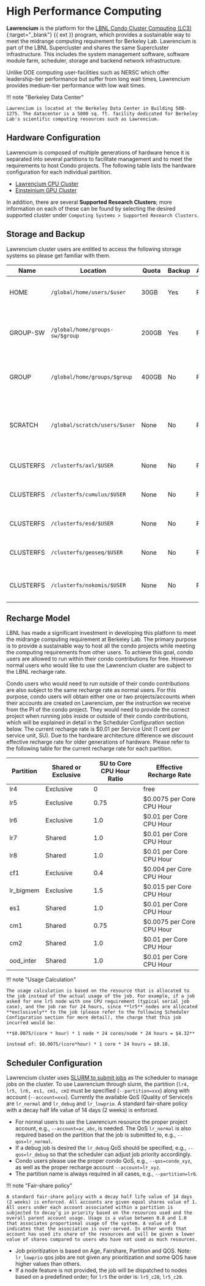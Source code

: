 # High Performance Computing

**Lawrencium** is the platform for the [LBNL Condo Cluster Computing (LC3)](https://it.lbl.gov/service/scienceit/high-performance-computing/lrc/computing-on-lawrencium/condo-cluster-service/){:target="_blank"} {{ ext }} program, which provides a sustainable way to meet the midrange computing requirement for Berkeley Lab. Lawrencium is part of the LBNL Supercluster and shares the same Supercluster infrastructure. This includes the system management software, software module farm, scheduler, storage and backend network infrastructure.

Unlike DOE computing user-facilities such as NERSC which offer leadership-tier performance but suffer from long wait times, Lawrencium provides medium-tier performance with low wait times.

!!! note "Berkeley Data Center"
    
    Lawrencium is located at the Berkeley Data Center in Building 50B-1275. The datacenter is a 5000 sq. ft. facility dedicated for Berkeley Lab's scientific computing resources such as Lawrencium.

## Hardware Configuration

Lawrencium is composed of multiple generations of hardware hence it is separated into several partitions to facilitate management and to meet the requirements to host Condo projects. The following table lists the hardware configuration for each individual partition.

* [Lawrencium CPU Cluster](systems/lawrencium.md)
* [Einsteinium GPU Cluster](systems/einsteinium.md)

In addition, there are several **Supported Research Clusters**; more information on each of these can be found by selecting the desired supported cluster under `Computing Systems > Supported Research Clusters`.

## Storage and Backup

Lawrencium cluster users are entitled to access the following storage systems so please get familiar with them.

| Name | Location | Quota | Backup | Allocation | Description |
| ---- | -------- | ----- | ------ | ---------- | ----------- |
| HOME | `/global/home/users/$user` | 30GB | Yes | Per User | Home directory for permanant data storage |
| GROUP-SW | `/global/home/groups-sw/$group` | 200GB | Yes | Per Group | Group directory for software and data sharing with backup |
| GROUP | `/global/home/groups/$group` | 400GB | No | Per Group | Group directory for data sharing without backup |
| SCRATCH | `/global/scratch/users/$user` | None | No | Per User | Scratch directory with Lustre high performance parallel file system |
| CLUSTERFS | `/clusterfs/axl/$USER` | None | No | Per User | Private storage for AXL condo | 
| CLUSTERFS | `/clusterfs/cumulus/$USER` | None | No | Per User | Private storage for CUMULUS condo | 
| CLUSTERFS | `/clusterfs/esd/$USER` | None | No | Per User | Private storage for ESD condo | 
| CLUSTERFS | `/clusterfs/geoseq/$USER` | None | No | Per User | Private storage for CO2SEQ condo | 
| CLUSTERFS | `/clusterfs/nokomis/$USER` | None | No | Per User | Private storage for NOKOMIS condo | 


## Recharge Model

LBNL has made a significant investment in developing this platform to meet the midrange computing requirement at Berkeley Lab. The primary purpose is to provide a sustainable way to host all the condo projects while meeting the computing requirements from other users. To achieve this goal, condo users are allowed to run within their condo contributions for free. However normal users who would like to use the Lawrencium cluster are subject to the LBNL recharge rate. 

Condo users who would need to run outside of their condo contributions are also subject to the same recharge rate as normal users. For this purpose, condo users will obtain either one or two projects/accounts when their accounts are created on Lawrencium, per the instruction we receive from the PI of the condo project. They would need to provide the correct project when running jobs inside or outside of their condo contributions, which will be explained in detail in the Scheduler Configuration section below. The current recharge rate is $0.01 per Service Unit (1 cent per service unit, SU). Due to the hardware architecture difference we discount effective recharge rate for older generations of hardware. Please refer to the following table for the current recharge rate for each partition.

| Partition | Shared or Exclusive | SU to Core CPU Hour Ratio | Effective Recharge Rate | 
| --------- | ----------- | ------------------------- | ----------------------- |
| lr4       | Exclusive   | 0                         | free |
| lr5       | Exclusive   | 0.75                      | $0.0075 per Core CPU Hour |
| lr6       | Exclusive   | 1.0                       | $0.01 per Core CPU Hour |
| lr7       | Shared      | 1.0                       | $0.01 per Core CPU Hour | 
| lr8       | Shared      | 1.0                       | $0.01 per Core CPU Hour |
| cf1       | Exclusive   | 0.4                       | $0.004 per Core CPU Hour |
| lr_bigmem | Exclusive   | 1.5                       | $0.015 per Core CPU Hour |
| es1       | Shared      | 1.0                       | $0.01 per Core CPU Hour |
| cm1       | Shared      | 0.75                      | $0.0075 per Core CPU Hour |
| cm2       | Shared      | 1.0                       | $0.01 per Core CPU Hour |
| ood_inter | Shared      | 1.0                       | $0.01 per Core CPU Hour | 

!!! note "Usage Calculation"

    The usage calculation is based on the resource that is allocated to the job instead of the actual usage of the job. For example, if a job asked for one lr5 node with one CPU requirement (typical serial job case), and the job ran for 24 hours, since **lr5** nodes are allocated **exclusively** to the job (please refer to the following Scheduler Configuration section for more detail), the charge that this job incurred would be: 
    
    **$0.0075/(core * hour) * 1 node * 24 cores/node * 24 hours = $4.32**
    
    instead of: $0.0075/(core*hour) * 1 core * 24 hours = $0.18.

## Scheduler Configuration 

Lawrencium cluster uses [SLURM to submit jobs](running/slurm-overview.md) as the scheduler to manage jobs on the cluster. To use Lawrencium through slurm, the partition (`lr4, lr5, lr6, es1, cm1, cm2` must be specified (`--partition=xxx`) along with account (`--account=xxx`). Currently the available QoS (Quality of Service)s are `lr_normal` and `lr_debug` and `lr_lowprio`. A standard fair-share policy with a decay half life value of 14 days (2 weeks) is enforced.

* For normal users to use the Lawrencium resource the proper project account, e.g., `--account=ac_abc`, is needed. The QoS `lr_normal` is also required based on the partition that the job is submitted to, e.g., `--qos=lr_normal`.
* If a debug job is desired the `lr_debug` QoS should be specified, e.g., `--qos=lr_debug` so that the scheduler can adjust job priority accordingly.
* Condo users please use the proper condo QoS, e.g., `--qos=condo_xyz`, as well as the proper recharge account `--account=lr_xyz`.
* The partition name is always required in all cases, e.g., `--partition=lr6`.


!!! note "Fair-share policy" 

    A standard fair-share policy with a decay half life value of 14 days (2 weeks) is enforced. All accounts are given equal shares value of 1.  All users under each account associated within a partition is subjected to decay’g in priority based on the resources used and the overall parent account usage. Usage is a value between 0.0 and 1.0 that associates proportional usage of the system. A value of 0 indicates that the association is over-served. In other words that account has used its share of the resources and will be given a lower value of shares compared to users who have not used as much resources.

* Job prioritization is based on Age, Fairshare, Partition and QOS. Note: `lr_lowprio` qos jobs are not given any prioritization and some QOS have higher values than others.
* If a node feature is not provided, the job will be dispatched to nodes based on a predefined order; for `lr5` the order is: `lr5_c28`, `lr5_c20`.
